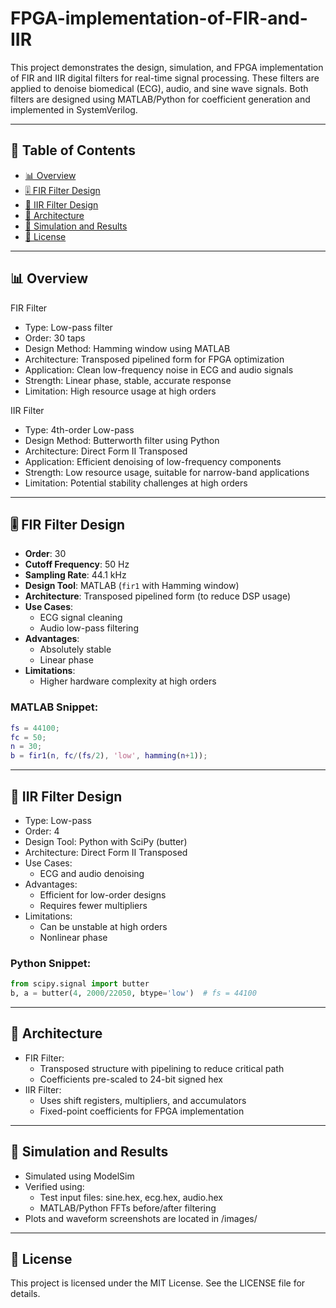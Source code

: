 # FPGA-implementation-of-FIR-and-IIR
This project demonstrates the design, simulation, and FPGA implementation of FIR and IIR digital filters for real-time signal processing. These filters are applied to denoise biomedical (ECG), audio, and sine wave signals. Both filters are designed using MATLAB/Python for coefficient generation and implemented in SystemVerilog.

---

## 📌 Table of Contents

- [📊 Overview](#-overview)
- [🎚️ FIR Filter Design](#-fir-filter-design)
- [🔄 IIR Filter Design](#-iir-filter-design)
- [🧠 Architecture](#-architecture)
- [🧪 Simulation and Results](#-simulation-and-results)
- [📄 License](#-license)

---

## 📊 Overview
FIR Filter
- Type: Low-pass filter
- Order: 30 taps
- Design Method: Hamming window using MATLAB
- Architecture: Transposed pipelined form for FPGA optimization
- Application: Clean low-frequency noise in ECG and audio signals
- Strength: Linear phase, stable, accurate response
- Limitation: High resource usage at high orders

IIR Filter
- Type: 4th-order Low-pass
- Design Method: Butterworth filter using Python
- Architecture: Direct Form II Transposed
- Application: Efficient denoising of low-frequency components
- Strength: Low resource usage, suitable for narrow-band applications
- Limitation: Potential stability challenges at high orders

---

## 🎚️ FIR Filter Design

- **Order**: 30
- **Cutoff Frequency**: 50 Hz
- **Sampling Rate**: 44.1 kHz
- **Design Tool**: MATLAB (`fir1` with Hamming window)
- **Architecture**: Transposed pipelined form (to reduce DSP usage)
- **Use Cases**:
  - ECG signal cleaning
  - Audio low-pass filtering
- **Advantages**:
  - Absolutely stable
  - Linear phase
- **Limitations**:
  - Higher hardware complexity at high orders

### MATLAB Snippet:
```matlab
fs = 44100;
fc = 50;
n = 30;
b = fir1(n, fc/(fs/2), 'low', hamming(n+1));
```

---

## 🔄 IIR Filter Design
- Type: Low-pass
- Order: 4
- Design Tool: Python with SciPy (butter)
- Architecture: Direct Form II Transposed
- Use Cases:
  - ECG and audio denoising
- Advantages:
  - Efficient for low-order designs
  - Requires fewer multipliers
- Limitations:
  - Can be unstable at high orders
  - Nonlinear phase

### Python Snippet:
```python
from scipy.signal import butter
b, a = butter(4, 2000/22050, btype='low')  # fs = 44100
```

---

## 🧠 Architecture
- FIR Filter:
  - Transposed structure with pipelining to reduce critical path
  - Coefficients pre-scaled to 24-bit signed hex
- IIR Filter:
  - Uses shift registers, multipliers, and accumulators
  - Fixed-point coefficients for FPGA implementation

---

## 🧪 Simulation and Results
- Simulated using ModelSim
- Verified using:
  - Test input files: sine.hex, ecg.hex, audio.hex
  - MATLAB/Python FFTs before/after filtering
- Plots and waveform screenshots are located in /images/

---

## 📄 License

This project is licensed under the MIT License. See the LICENSE file for details.
